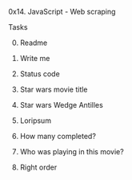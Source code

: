 0x14. JavaScript - Web scraping


Tasks


0. Readme


1. Write me


2. Status code


3. Star wars movie title


4. Star wars Wedge Antilles


5. Loripsum


6. How many completed?


7. Who was playing in this movie?


8. Right order
